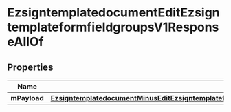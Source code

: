 
# EzsigntemplatedocumentEditEzsigntemplateformfieldgroupsV1ResponseAllOf

## Properties
Name | Type | Description | Notes
------------ | ------------- | ------------- | -------------
**mPayload** | [**EzsigntemplatedocumentMinusEditEzsigntemplateformfieldgroupsMinusV1MinusResponseMinusMPayload**](EzsigntemplatedocumentMinusEditEzsigntemplateformfieldgroupsMinusV1MinusResponseMinusMPayload.md) |  | 



